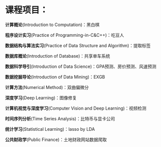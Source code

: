 # 课程项目：

**计算概论**(Introduction to Computation)：黑白棋

**程序设计实习**(Practice of Programming-in-C&C++)：吃豆人

**数据结构与算法实习**(Practice of Data Structure and Algorithm)：提取标签

**数据库概论**(Introduction of Database)：共享单车系统

**数据科学导引**(Introduction of Data Science)：GPA预测、房价预测、风速预测

**数据挖掘导论**(Introduction of Data Mining)：EXGB

**计算方法**(Numerical Method)：双曲偏微分

**深度学习**(Deep Learning)：图像修复

**计算机视觉与深度学习**(Computer Vision and Deep Learning)：视频检测

**时间序列分析**(Time Series Analysis)：比特币与显卡公司

**统计学习**(Statistical Learning)：lasso by LDA

**公共财政学**(Public Finance)：土地财政网站数据爬取


